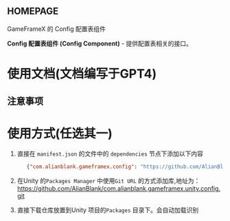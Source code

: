 ﻿## HOMEPAGE

GameFrameX 的 Config 配置表组件

**Config 配置表组件 (Config Component)** - 提供配置表相关的接口。

# 使用文档(文档编写于GPT4)

## 注意事项

# 使用方式(任选其一)

1. 直接在 `manifest.json` 的文件中的 `dependencies` 节点下添加以下内容
   ```json
      {"com.alianblank.gameframex.config": "https://github.com/AlianBlank/com.alianblank.gameframex.unity.config.git"}
    ```
2. 在Unity 的`Packages Manager` 中使用`Git URL` 的方式添加库,地址为：https://github.com/AlianBlank/com.alianblank.gameframex.unity.config.git

3. 直接下载仓库放置到Unity 项目的`Packages` 目录下。会自动加载识别